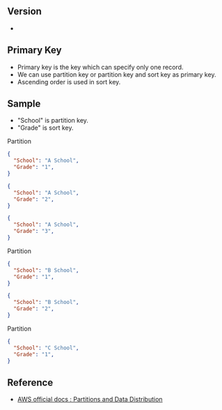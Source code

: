 ## Version
- 

## Primary Key
- Primary key is the key which can specify only one record.
- We can use partition key or partition key and sort key as primary key.
- Ascending order is used in sort key.

## Sample
- "School" is partition key.
- "Grade" is sort key.

Partition
```json
{
  "School": "A School",
  "Grade": "1",
}

{
  "School": "A School",
  "Grade": "2",
}

{
  "School": "A School",
  "Grade": "3",
}
```

Partition
```json
{
  "School": "B School",
  "Grade": "1",
}

{
  "School": "B School",
  "Grade": "2",
}
```

Partition
```json
{
  "School": "C School",
  "Grade": "1",
}
```

## Reference
- [AWS official docs : Partitions and Data Distribution](https://docs.aws.amazon.com/amazondynamodb/latest/developerguide/HowItWorks.Partitions.html)
